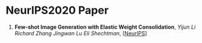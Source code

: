 # NeurIPS2020 Paper

1. **Few-shot Image Generation with Elastic Weight Consolidation**, *Yijun Li Richard Zhang Jingwan Lu Eli Shechtman*, [[NeurIPS](https://papers.nips.cc/paper/2020/hash/b6d767d2f8ed5d21a44b0e5886680cb9-Abstract.html)]
